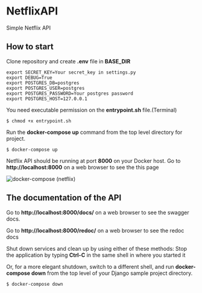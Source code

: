 # NetflixAPI
Simple Netflix API

## How to start

Clone repository and create **.env** file in **BASE_DIR**
```
export SECRET_KEY=Your secret_key in settings.py
export DEBUG=True
export POSTGRES_DB=postgres
export POSTGRES_USER=postgres
export POSTGRES_PASSWORD=Your postgres password
export POSTGRES_HOST=127.0.0.1
```

You need executable permission on the **entrypoint.sh** file.(Terminal)
```
$ chmod +x entrypoint.sh
```

Run the **docker-compose up** command from the top level directory for project.
```
$ docker-compose up
```

Netflix API should be running at port **8000** on your Docker host. Go to **http://localhost:8000** on a web browser to see the this page

![docker-compose (netflix)](https://user-images.githubusercontent.com/97673223/162131690-0eefbcf9-65d8-4601-9644-ee72a2900791.PNG)

## The documentation of the API

Go to **http://localhost:8000/docs/** on a web browser to see the swagger docs.

Go to **http://localhost:8000/redoc/** on a web browser to see the redoc docs

Shut down services and clean up by using either of these methods: Stop the application by typing **Ctrl-C** in the same shell in where you started it

Or, for a more elegant shutdown, switch to a different shell, and run **docker-compose down** from the top level of your Django sample project directory.
```
$ docker-compose down
```
